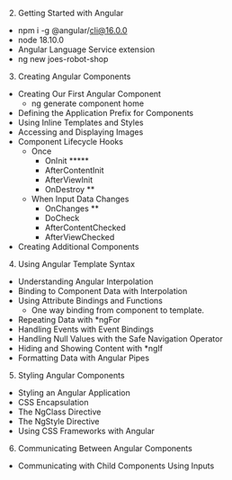 2. Getting Started with Angular
  - npm i -g @angular/cli@16.0.0
  - node 18.10.0
  - Angular Language Service extension
  - ng new joes-robot-shop
3. Creating Angular Components
  - Creating Our First Angular Component
    - ng generate component home
  - Defining the Application Prefix for Components
  - Using Inline Templates and Styles
  - Accessing and Displaying Images
  - Component Lifecycle Hooks
    - Once
      - OnInit *****
      - AfterContentInit
      - AfterViewInit
      - OnDestroy **
    - When Input Data Changes
      - OnChanges **
      - DoCheck
      - AfterContentChecked
      - AfterViewChecked
  - Creating Additional Components
4. Using Angular Template Syntax
  - Understanding Angular Interpolation
  - Binding to Component Data with Interpolation
  - Using Attribute Bindings and Functions
    - One way binding from component to template.
  - Repeating Data with *ngFor
  - Handling Events with Event Bindings
  - Handling Null Values with the Safe Navigation Operator
  - Hiding and Showing Content with *ngIf
  - Formatting Data with Angular Pipes
5. Styling Angular Components
  - Styling an Angular Application
  - CSS Encapsulation
  - The NgClass Directive
  - The NgStyle Directive
  - Using CSS Frameworks with Angular
6. Communicating Between Angular Components
  - Communicating with Child Components Using Inputs
